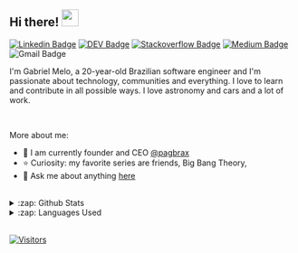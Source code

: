 <!-- ### Hi there 👋 -->
## Hi there! <img src="https://raw.githubusercontent.com/iampavangandhi/iampavangandhi/master/gifs/Hi.gif" width="30px"></h2>

[![Linkedin Badge](https://img.shields.io/badge/-LinkedIn-blue?style=flat-square&logo=Linkedin&logoColor=white&link=https://www.linkedin.com/in/gabrielmelodev/)](https://www.linkedin.com/in/gabrielmelodev/)
[![DEV Badge](https://img.shields.io/badge/-DEV.to-000?style=flat-square&logo=dev.to&logoColor=white&link=https://dev.to/gabrielhmelo)](https://dev.to/gabrielmelodev)
[![Stackoverflow Badge](https://img.shields.io/badge/-Stackoverflow-4CA143?style=flat-square&logo=Stackoverflow&logoColor=white&link=https://stackoverflow.com/users/14379465/gabrielmelodev)](https://stackoverflow.com/users/14379465/gabrielmelodev)
[![Medium Badge](https://img.shields.io/badge/-Medium-000?style=flat-square&logo=Medium&logoColor=white&&link=https://medium.com/@gabrielmelodev)](https://medium.com/@gabrielmelodev
)
![Gmail Badge](https://img.shields.io/badge/-Gmail-c14438?style=flat-square&logo=Gmail&logoColor=white&link=mailto:contato.gabrielmelox@gmail.com)

I'm Gabriel Melo, a 20-year-old Brazilian software engineer and I'm passionate about technology, communities and everything. I love to learn and contribute in all possible ways. I love astronomy and cars and a lot of work.

</br>

More about me:
- :department_store: I am currently founder and CEO [@pagbrax](https://github.com/pagbrax)
- :star: 
Curiosity: my favorite series are friends, Big Bang Theory,
- 💬  Ask me about anything [here](https://github.com/gabrielhmelo/gabrielhmelo/issues)
<br/>

<details>
  <summary>:zap: Github Stats</summary>
  <img src="https://github-readme-stats.vercel.app/api?username=gabrielhmelo&&show_icons=true&title_color=222222&icon_color=03A87C&text_color=333333&bg_color=ffffff">
</details>

<details>
  <summary>:zap: Languages Used</summary>
  <img src="https://github-readme-stats.vercel.app/api/top-langs/?username=gabrielhmelo&layout=compact&bg_color=ffffff&text_color=333333">
</details>
<br/>

[![Visitors](https://visitor-badge.glitch.me/badge?page_id=github/gabrielhmelo)](https://github.com/gabrielhmelo)
